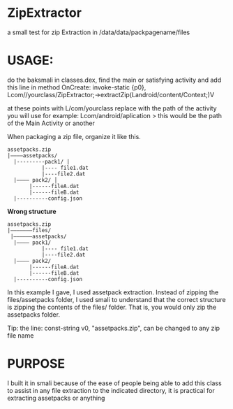 # ZipExtractor
a small test for zip Extraction in /data/data/packpagename/files

# USAGE:
do the baksmali in classes.dex, find the main or satisfying activity and add this line in method OnCreate: invoke-static {p0}, Lcom//yourclass/ZipExtractor;->extractZip(Landroid/content/Context;)V

at these points with L/com/yourclass replace with the path of the activity you will use for example: Lcom/android/aplication > this would be the path of the Main Activity or another


When packaging a zip file, organize it like this. 
```
assetpacks.zip 
|————assetpacks/ 
  |---------pack1/ | 
           |---- file1.dat
           |----file2.dat 
  |———— pack2/ │ 
       |------fileA.dat 
       |------fileB.dat 
  |----------config.json 
```  
**Wrong structure**
```
assetpacks.zip 
|———————files/ 
 |——————assetpacks/ 
  |———— pack1/ 
           |---- file1.dat
           |----file2.dat 
  |———— pack2/
       |------fileA.dat 
       |------fileB.dat 
  |----------config.json 
  ``` 
   In this example I gave, I used assetpack extraction. Instead of zipping the files/assetpacks folder, I used smali to understand that the correct structure is zipping the contents of the files/ folder. That is, you would only zip the assetpacks folder.
   
Tip: the line: const-string v0, "assetpacks.zip", can be changed to any zip file name

# PURPOSE
I built it in smali because of the ease of people being able to add this class to assist in any file extraction to the indicated directory, it is practical for extracting assetpacks or anything
